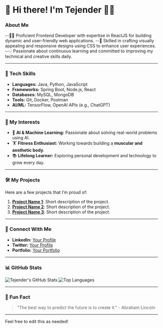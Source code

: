 # 👋 Hi there! I'm Tejender 👨‍💻

### About Me
--👨‍💻 Proficient Frontend Developer with expertise in ReactJS for building dynamic and user-friendly web applications.
--🎨 Skilled in crafting visually appealing and responsive designs using CSS to enhance user experiences.
--💡 Passionate about continuous learning and committed to improving my technical and creative skills daily.

---

### 🔧 Tech Skills
- **Languages:** Java, Python, JavaScript
- **Frameworks:** Spring Boot, Node.js, React
- **Databases:** MySQL, MongoDB
- **Tools:** Git, Docker, Postman
- **AI/ML:** TensorFlow, OpenAI APIs (e.g., ChatGPT)

---

### 🌟 My Interests
- 🧠 **AI & Machine Learning:** Passionate about solving real-world problems using AI.
- 🏋️ **Fitness Enthusiast:** Working towards building a **muscular and aesthetic body**.
- 📚 **Lifelong Learner:** Exploring personal development and technology to grow every day.

---

### 🛠️ My Projects
Here are a few projects that I’m proud of:
1. **[Project Name 1](#)**: Short description of the project.
2. **[Project Name 2](#)**: Short description of the project.
3. **[Project Name 3](#)**: Short description of the project.

---

### 💬 Connect With Me
- **LinkedIn:** [Your Profile](https://linkedin.com/in/your-profile)
- **Twitter:** [Your Profile](https://twitter.com/your-profile)
- **Portfolio:** [Your Portfolio](https://your-portfolio.com)

---

### 📊 GitHub Stats
![Tejender's GitHub Stats](https://github-readme-stats.vercel.app/api?username=YourUsername&show_icons=true&theme=radical)
![Top Languages](https://github-readme-stats.vercel.app/api/top-langs/?username=YourUsername&layout=compact&theme=radical)

---

### 🌟 Fun Fact
> "The best way to predict the future is to create it." - Abraham Lincoln

---

Feel free to edit this as needed!
